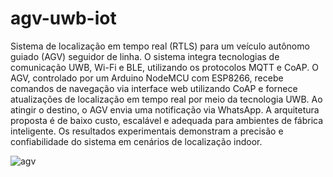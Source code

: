 # agv-uwb-iot

Sistema de localização em tempo real (RTLS) para um veículo autônomo guiado (AGV) seguidor de linha. 
O sistema integra tecnologias de comunicação UWB, Wi-Fi e BLE, utilizando os protocolos MQTT e CoAP. 
O AGV, controlado por um Arduino NodeMCU com ESP8266, recebe comandos de navegação via interface web utilizando CoAP
e fornece atualizações de localização em tempo real por meio da tecnologia UWB. Ao atingir o destino, o
AGV envia uma notificação via WhatsApp. A arquitetura proposta é de baixo custo, escalável e adequada
para ambientes de fábrica inteligente. Os resultados experimentais demonstram a precisão e confiabilidade
do sistema em cenários de localização indoor.

![agv](https://github.com/user-attachments/assets/1e94bc1c-8c19-4b56-bb01-86402ba699ed)
